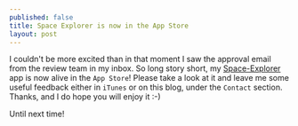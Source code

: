 ```yaml
---
published: false
title: Space Explorer is now in the App Store
layout: post
---
```

I couldn't be more excited than in that moment I saw the approval email from the review team in my inbox. So long story short, my [Space-Explorer](https://itunes.apple.com/us/app/space-explorer/id1053165651) app is now alive in the `App Store`! Please take a look at it and leave me some useful feedback either in `iTunes` or on this blog, under the `Contact` section. Thanks, and I do hope you will enjoy it :-)

Until next time!